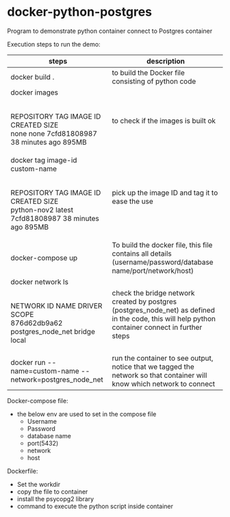 # docker-python-postgres
Program to demonstrate python container connect to Postgres container

Execution steps to run the demo:

|steps|description|
| --- | --- |
|docker build .|to build the Docker file consisting of python code|
|docker images <br><p> <br>REPOSITORY TAG  IMAGE ID  CREATED  SIZE <br> none none 7cfd81808987  38 minutes ago  895MB <br> </p>| to check if the images is built ok|
|docker tag image-id custom-name <br><p><br> REPOSITORY TAG IMAGE ID CREATED SIZE <br> python-nov2 latest 7cfd81808987 38 minutes ago 895MB <br> </p>| pick up the image ID and tag it to ease the use|
| docker-compose up |To build the docker file, this file contains all details (username/password/database name/port/network/host)|
| docker network ls <br><p><br>NETWORK ID NAME DRIVER SCOPE <br> 876d62db9a62 postgres_node_net bridge local <br> </p> | check the bridge network created by postgres (postgres_node_net) as defined in the code, this will help python container connect in further steps|
|docker run --name=custom-name --network=postgres_node_net| run the container to see output, notice that we tagged the network so that container will know which network to connect|


 Docker-compose file:
 - the below env are used to set in the compose file
    - Username
    - Password
    - database name
    - port(5432)
    - network 
    -  host 
 
 Dockerfile:
 - Set the workdir
 - copy the file to container 
 - install the psycopg2 library
 - command to execute the python script inside container
